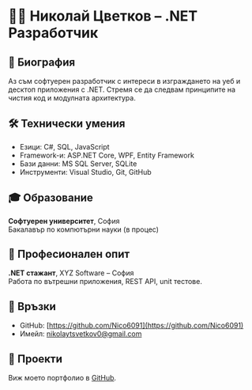 # 👨‍💼 Николай Цветков – .NET Разработчик

## 📜 Биография
Аз съм софтуерен разработчик с интереси в изграждането на уеб и десктоп приложения с .NET. Стремя се да следвам принципите на чистия код и модулната архитектура.

## 🛠️ Технически умения
- Езици: C#, SQL, JavaScript
- Framework-и: ASP.NET Core, WPF, Entity Framework
- Бази данни: MS SQL Server, SQLite
- Инструменти: Visual Studio, Git, GitHub

## 🎓 Образование
**Софтуерен университет**, София  
Бакалавър по компютърни науки (в процес)

## 💼 Професионален опит
**.NET стажант**, XYZ Software – София  
Работа по вътрешни приложения, REST API, unit тестове.

## 🔗 Връзки
- GitHub: [https://github.com/Nico6091](https://github.com/Nico6091)
- Имейл: nikolaytsvetkov0@gmail.com

## 📁 Проекти
Виж моето портфолио в [GitHub](https://github.com/Nico6091/NikolayTsvetkov_NET_Portfolio).
